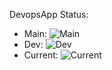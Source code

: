 DevopsApp Status:
* Main: ![Main](https://github.com/DylanvandeLaar/dylan-devops-2223/actions/workflows/DevopsApp.yml/badge.svg?branch=main)
* Dev: ![Dev](https://github.com/DylanvandeLaar/dylan-devops-2223/actions/workflows/DevopsApp.yml/badge.svg?branch=dev)
* Current: ![Current](https://github.com/DylanvandeLaar/dylan-devops-2223/actions/workflows/DevopsApp.yml/badge.svg)
